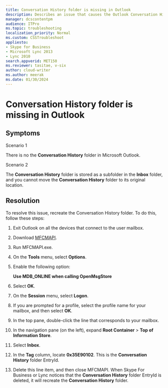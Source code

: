 ```yaml
---
title: Conversation History folder is missing in Outlook
description: Describes an issue that causes the Outlook Conversation History folder to go missing. A resolution is provided.
manager: dcscontentpm
audience: ITPro
ms.topic: troubleshooting
localization_priority: Normal
ms.custom: CSSTroubleshoot
appliesto:
- Skype for Business
- Microsoft Lync 2013
- Lync 2010
search.appverid: MET150
ms.reviewer: tasitae, v-six
author: cloud-writer
ms.author: meerak
ms.date: 01/30/2024
---
```

# Conversation History folder is missing in Outlook

## Symptoms

Scenario 1

There is no the **Conversation History** folder in Microsoft Outlook.

Scenario 2

The **Conversation History** folder is stored as a subfolder in the **Inbox** folder, and you cannot move the **Conversation History** folder to its original location.

## Resolution

To resolve this issue, recreate the Conversation History folder. To do this, follow these steps:

1. Exit Outlook on all the devices that connect to the user mailbox.
2. Download [MFCMAPI](https://github.com/stephenegriffin/mfcmapi).
3. Run MFCMAPI.exe.
4. On the **Tools** menu, select **Options**.
5. Enable the following option:

    **Use MDB_ONLINE when calling OpenMsgStore**

6. Select **OK**.
7. On the **Session** menu, select **Logon**.
8. If you are prompted for a profile, select the profile name for your mailbox, and then select **OK**.
9. In the top pane, double-click the line that corresponds to your mailbox.
10. In the navigation pane (on the left), expand **Root Container** > **Top of Information Store**.
11. Select **Inbox**.
12. In the **Tag** column, locate **0x35E90102**. This is the **Conversation History** folder EntryId.

13. Delete this line item, and then close MFCMAPI. When Skype For Business or Lync notices that the **Conversation History** folder EntryId is deleted, it will recreate the **Conversation History** folder.
